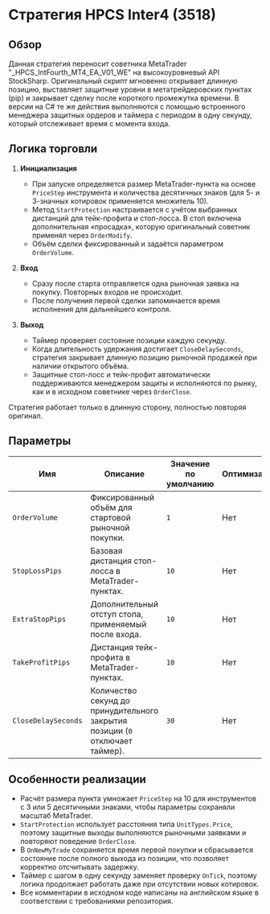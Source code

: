 # Стратегия HPCS Inter4 (3518)

## Обзор

Данная стратегия переносит советника MetaTrader "_HPCS_IntFourth_MT4_EA_V01_WE" на высокоуровневый API StockSharp. Оригинальный скрипт мгновенно открывает длинную позицию, выставляет защитные уровни в метатрейдеровских пунктах (pip) и закрывает сделку после короткого промежутка времени. В версии на C# те же действия выполняются с помощью встроенного менеджера защитных ордеров и таймера с периодом в одну секунду, который отслеживает время с момента входа.

## Логика торговли

1. **Инициализация**
   - При запуске определяется размер MetaTrader-пункта на основе `PriceStep` инструмента и количества десятичных знаков (для 5- и 3-значных котировок применяется множитель 10).
   - Метод `StartProtection` настраивается с учётом выбранных дистанций для тейк-профита и стоп-лосса. В стоп включена дополнительная «просадка», которую оригинальный советник применял через `OrderModify`.
   - Объём сделки фиксированный и задаётся параметром `OrderVolume`.

2. **Вход**
   - Сразу после старта отправляется одна рыночная заявка на покупку. Повторных входов не происходит.
   - После получения первой сделки запоминается время исполнения для дальнейшего контроля.

3. **Выход**
   - Таймер проверяет состояние позиции каждую секунду.
   - Когда длительность удержания достигает `CloseDelaySeconds`, стратегия закрывает длинную позицию рыночной продажей при наличии открытого объёма.
   - Защитные стоп-лосс и тейк-профит автоматически поддерживаются менеджером защиты и исполняются по рынку, как и в исходном советнике через `OrderClose`.

Стратегия работает только в длинную сторону, полностью повторяя оригинал.

## Параметры

| Имя | Описание | Значение по умолчанию | Оптимизация |
| --- | --- | --- | --- |
| `OrderVolume` | Фиксированный объём для стартовой рыночной покупки. | `1` | Нет |
| `StopLossPips` | Базовая дистанция стоп-лосса в MetaTrader-пунктах. | `10` | Нет |
| `ExtraStopPips` | Дополнительный отступ стопа, применяемый после входа. | `10` | Нет |
| `TakeProfitPips` | Дистанция тейк-профита в MetaTrader-пунктах. | `10` | Нет |
| `CloseDelaySeconds` | Количество секунд до принудительного закрытия позиции (`0` отключает таймер). | `30` | Нет |

## Особенности реализации

- Расчёт размера пункта умножает `PriceStep` на 10 для инструментов с 3 или 5 десятичными знаками, чтобы параметры сохраняли масштаб MetaTrader.
- `StartProtection` использует расстояния типа `UnitTypes.Price`, поэтому защитные выходы выполняются рыночными заявками и повторяют поведение `OrderClose`.
- В `OnNewMyTrade` сохраняется время первой покупки и сбрасывается состояние после полного выхода из позиции, что позволяет корректно отсчитывать задержку.
- Таймер с шагом в одну секунду заменяет проверку `OnTick`, поэтому логика продолжает работать даже при отсутствии новых котировок.
- Все комментарии в исходном коде написаны на английском языке в соответствии с требованиями репозитория.
